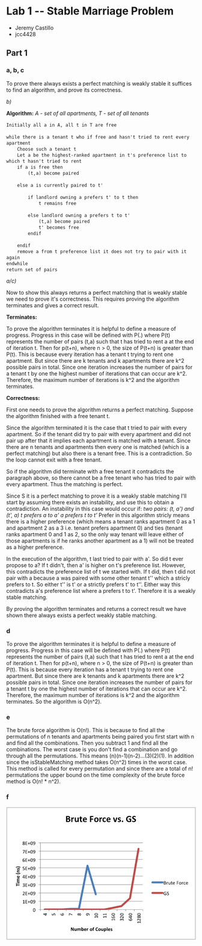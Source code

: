 # Lab 1 -- Stable Marriage Problem

* Jeremy Castillo
* jcc4428

## Part 1

### a, b, c
To prove there always exists a perfect matching is weakly stable it suffices to find an algorithm, and prove its correctness. 

*b)*

**Algorithm:**
*A - set of all apartments, T - set of all tenants*
	
	Initially all a in A, all t in T are free 
	
	while there is a tenant t who if free and hasn't tried to rent every apartment
		Choose such a tenant t
		Let a be the highest-ranked apartment in t's preference list to which t hasn't tried to rent
		if a is free then
			(t,a) become paired
	
		else a is currently paired to t'
			
			if landlord owning a prefers t' to t then 
				t remains free

			else landlord owning a prefers t to t'
				(t,a) become paired
				t' becomes free
			endif

		endif
		remove a from t preference list it does not try to pair with it again
	endwhile
	return set of pairs


*a/c)*

Now to show this always returns a perfect matching that is weakly stable we need to prove it's correctness. This requires proving the algorithm terminates and gives a correct result.

**Terminates:**

To prove the algorithm terminates it is helpful to define a measure of progress. Progress in this case will be defined with P(.) where P(t) represents the number of pairs (t,a) such that t has tried to rent a at the end of iteration t. Then for p(t+n), where n > 0, the size of P(t+n) is greater than P(t). This is because every iteration has a tenant t trying to rent one apartment. But since there are k tenants and k apartments there are k^2 possible pairs in total. Since one iteration increases the number of pairs for a tenant t by one the highest number of iterations that can occur are k^2. Therefore, the maximum number of iterations is k^2 and the algorithm terminates.

**Correctness:**
	
First one needs to prove the algorithm returns a perfect matching. Suppose the algorithm finished with a free tenant t. 

Since the algorithm terminated it is the case that t tried to pair with every apartment. So if the tenant did try to pair with every apartment and did not pair up after that it implies each apartment is matched with a tenant. Since there are n tenants and apartments then every one is matched (which is a perfect matching) but also there is a tenant free. This is a contradiction. So the loop cannot exit with a free tenant. 

So if the algorithm did terminate with a free tenant it contradicts the paragraph above, so there cannot be a free tenant who has tried to pair with every apartment. Thus the matching is perfect.  

Since S it is a perfect matching to prove it is a weakly stable matching I'll start by assuming there exists an instability, and use this to obtain a contradiction. An instability in this case would occur if:
	*two pairs: (t, a') and (t', a)*
	*t prefers a to a'*
	*a prefers t to t'*
Prefer in this algorithm stricly means there is a higher preference (which means a tenant ranks apartment 0 as a 1 and apartment 2 as a 3 i.e. tenant prefers apartment 0) and ties (tenant ranks apartment 0 and 1 as 2, so the only way tenant will leave either of those apartments is if he ranks another apartment as a 1) will not be treated as a higher preference.

In the execution of the algorithm, t last tried to pair with a'. So did t ever propose to a? If t didn't, then a' is higher on t's preference list. However, this contradicts the preference list of t we started with. If t did, then t did not pair with a because a was paired with some other tenant t'' which a stricly prefers to t. So either t'' is t' or a strictly prefers t' to t''. Either way this contradicts a's preference list where a prefers t to t'. Therefore it is a weakly stable matching. 

By proving the algorithm terminates and returns a correct result we have shown there always exists a perfect weakly stable matching.

### d

To prove the algorithm terminates it is helpful to define a measure of progress. Progress in this case will be defined with P(.) where P(t) represents the number of pairs (t,a) such that t has tried to rent a at the end of iteration t. Then for p(t+n), where n > 0, the size of P(t+n) is greater than P(t). This is because every iteration has a tenant t trying to rent one apartment. But since there are k tenants and k apartments there are k^2 possible pairs in total. Since one iteration increases the number of pairs for a tenant t by one the highest number of iterations that can occur are k^2. Therefore, the maximum number of iterations is k^2 and the algorithm terminates. So the algorithm is O(n^2).

### e

The brute force algorithm is O(n!). This is because to find all the permutations of n tenants and apartments being paired you first start with n and find all the combinations. Then you subtract 1 and find all the combinations. The worst case is you don't find a combination and go through all the permutations. This means (n)(n-1)(n-2)...(3)(2)(1). In addition since the isStableMatching method takes O(n^2) times in the worst case. This method is called for every permutation and since there are a total of n! permutations the upper bound on the time complexity of the brute force method is O(n! * n^2). 

### f

![Brute Force vs GS Graph](screenshots/gsvsbf.png)
